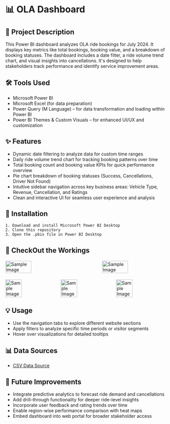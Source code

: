 # 📊 OLA Dashboard

## 📝 Project Description
This Power BI dashboard analyzes OLA ride bookings for July 2024. It displays key metrics like total bookings, booking value, and a breakdown of booking statuses. The dashboard includes a date filter, a ride volume trend chart, and visual insights into cancellations. It's designed to help stakeholders track performance and identify service improvement areas.

## 🛠️ Tools Used
- Microsoft Power BI
- Microsoft Excel (for data preparation)
- Power Query (M Language) – for data transformation and loading within Power BI
- Power BI Themes & Custom Visuals – for enhanced UI/UX and customization

## ✨ Features
- Dynamic date filtering to analyze data for custom time ranges
- Daily ride volume trend chart for tracking booking patterns over time
- Total booking count and booking value KPIs for quick performance overview
- Pie chart breakdown of booking statuses (Success, Cancellations, Driver Not Found)
- Intuitive sidebar navigation across key business areas: Vehicle Type, Revenue, Cancellation, and Ratings
- Clean and interactive UI for seamless user experience and analysis

## 🚀 Installation
    1. Download and install Microsoft Power BI Desktop
    2. Clone this repository
    3. Open the .pbix file in Power BI Desktop

## 👀 CheckOut the Workings
<div style="display: flex; flex-direction: row; justify-content: space-between; gap: 15px; margin: 20px 0;">
    <img src="https://ik.imagekit.io/9cnsmhk11/odd1.png?updatedAt=1745526525892" alt="Sample Image" style="width: 40%; height: auto;">
    <img src="https://ik.imagekit.io/9cnsmhk11/odd2.png?updatedAt=1745526525594" alt="Sample Image" style="width: 40%; height: auto;">
</div>
<div style="display: flex; flex-direction: row; justify-content: space-between; gap: 15px; margin: 20px 0;">
    <img src="https://ik.imagekit.io/9cnsmhk11/odd3.png?updatedAt=1745526525662" alt="Sample Image" style="width: 32%; height: auto;">
    <img src="https://ik.imagekit.io/9cnsmhk11/odd4.png?updatedAt=1745526525659" alt="Sample Image" style="width: 32%; height: auto;">
    <img src="https://ik.imagekit.io/9cnsmhk11/odd5.png?updatedAt=1745526525743" alt="Sample Image" style="width: 32%; height: auto;">
</div>
    
## 💡 Usage
- Use the navigation tabs to explore different website sections
- Apply filters to analyze specific time periods or visitor segments
- Hover over visualizations for detailed tooltips

## 📊 Data Sources
- [CSV Data Source](https://github.com/Kunal-Rawat007/Ola-data-Dashboard/blob/main/Ola-dashboard-data.csv)

## 🔮 Future Improvements
- Integrate predictive analytics to forecast ride demand and cancellations
- Add drill-through functionality for deeper ride-level insights
- Incorporate user feedback and rating trends over time
- Enable region-wise performance comparison with heat maps
- Embed dashboard into web portal for broader stakeholder access
